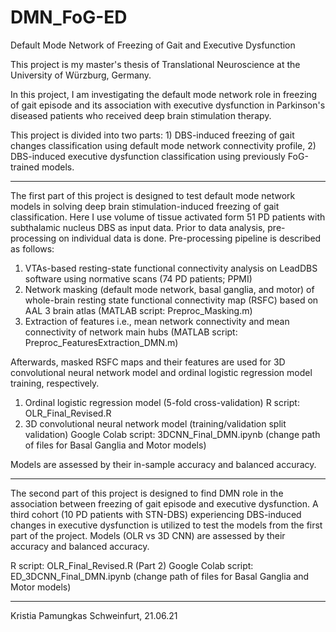 # DMN_FoG-ED
Default Mode Network of Freezing of Gait and Executive Dysfunction

This project is my master's thesis of Translational Neuroscience at the University of Würzburg, Germany.

In this project, I am investigating the default mode network role in freezing of gait episode and its association with executive dysfunction in Parkinson's diseased patients who received deep brain stimulation therapy.

This project is divided into two parts: 1) DBS-induced freezing of gait changes classification using default mode network connectivity profile, 2) DBS-induced executive dysfunction classification using previously FoG-trained models.

----
The first part of this project is designed to test default mode network models in solving deep brain stimulation-induced freezing of gait classification. Here I use volume of tissue activated form 51 PD patients with subthalamic nucleus DBS as input data. Prior to data analysis, pre-processing on individual data is done. Pre-processing pipeline is described as follows:
1) VTAs-based resting-state functional connectivity analysis on LeadDBS software using normative scans (74 PD patients; PPMI)
2) Network masking (default mode network, basal ganglia, and motor) of whole-brain resting state functional connectivity map (RSFC) based on AAL 3 brain atlas (MATLAB script: Preproc_Masking.m)
3) Extraction of features i.e., mean network connectivity and mean connectivity of network main hubs (MATLAB script: Preproc_FeaturesExtraction_DMN.m)

Afterwards, masked RSFC maps and their features are used for 3D convolutional neural network model and ordinal logistic regression model training, respectively. 
1) Ordinal logistic regression model (5-fold cross-validation)
    R script: OLR_Final_Revised.R
3) 3D convolutional neural network model (training/validation split validation)
    Google Colab script: 3DCNN_Final_DMN.ipynb (change path of files for Basal Ganglia and Motor models)

Models are assessed by their in-sample accuracy and balanced accuracy.


----
The second part of this project is designed to find DMN role in the association between freezing of gait episode and executive dysfunction. A third cohort (10 PD patients with STN-DBS) experiencing DBS-induced changes in executive dysfunction is utilized to test the models from the first part of the project. Models (OLR vs 3D CNN) are assessed by their accuracy and balanced accuracy.

R script: OLR_Final_Revised.R (Part 2)
Google Colab script: ED_3DCNN_Final_DMN.ipynb (change path of files for Basal Ganglia and Motor models)

----
Kristia Pamungkas
Schweinfurt, 21.06.21
